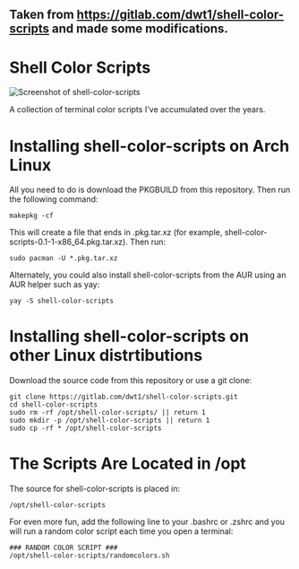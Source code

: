 ## Taken from https://gitlab.com/dwt1/shell-color-scripts and made some modifications.

# Shell Color Scripts

![Screenshot of shell-color-scripts](https://gitlab.com/dwt1/dotfiles/raw/master/.screenshots/dotfiles12.png) 

A collection of terminal color scripts I've accumulated over the years.
	
# Installing shell-color-scripts on Arch Linux

All you need to do is download the PKGBUILD from this repository.  Then run the following command:

	makepkg -cf
	
This will create a file that ends in .pkg.tar.xz (for example, shell-color-scripts-0.1-1-x86_64.pkg.tar.xz).  Then run:

	sudo pacman -U *.pkg.tar.xz 
	
Alternately, you could also install shell-color-scripts from the AUR using an AUR helper such as yay:

	yay -S shell-color-scripts
	
# Installing shell-color-scripts on other Linux distrtibutions

Download the source code from this repository or use a git clone:

	git clone https://gitlab.com/dwt1/shell-color-scripts.git
	cd shell-color-scripts
	sudo rm -rf /opt/shell-color-scripts/ || return 1
    sudo mkdir -p /opt/shell-color-scripts || return 1
    sudo cp -rf * /opt/shell-color-scripts
	
# The Scripts Are Located in /opt

The source for shell-color-scripts is placed in:
	
	/opt/shell-color-scripts
	
For even more fun, add the following line to your .bashrc or .zshrc and you will run a random color script each time you open a terminal:

	### RANDOM COLOR SCRIPT ###
	/opt/shell-color-scripts/randomcolors.sh
